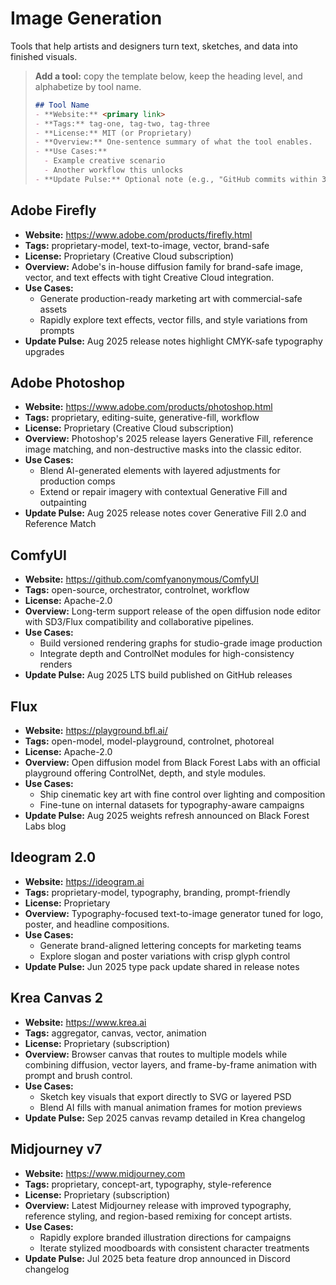 # Image Generation

Tools that help artists and designers turn text, sketches, and data into finished visuals.

> **Add a tool:** copy the template below, keep the heading level, and alphabetize by tool name.
>
> ```markdown
> ## Tool Name
> - **Website:** <primary link>
> - **Tags:** tag-one, tag-two, tag-three
> - **License:** MIT (or Proprietary)
> - **Overview:** One-sentence summary of what the tool enables.
> - **Use Cases:**
>   - Example creative scenario
>   - Another workflow this unlocks
> - **Update Pulse:** Optional note (e.g., "GitHub commits within 30 days" or "Quarterly releases")
> ```

## Adobe Firefly
- **Website:** https://www.adobe.com/products/firefly.html
- **Tags:** proprietary-model, text-to-image, vector, brand-safe
- **License:** Proprietary (Creative Cloud subscription)
- **Overview:** Adobe's in-house diffusion family for brand-safe image, vector, and text effects with tight Creative Cloud integration.
- **Use Cases:**
  - Generate production-ready marketing art with commercial-safe assets
  - Rapidly explore text effects, vector fills, and style variations from prompts
- **Update Pulse:** Aug 2025 release notes highlight CMYK-safe typography upgrades

## Adobe Photoshop
- **Website:** https://www.adobe.com/products/photoshop.html
- **Tags:** proprietary, editing-suite, generative-fill, workflow
- **License:** Proprietary (Creative Cloud subscription)
- **Overview:** Photoshop's 2025 release layers Generative Fill, reference image matching, and non-destructive masks into the classic editor.
- **Use Cases:**
  - Blend AI-generated elements with layered adjustments for production comps
  - Extend or repair imagery with contextual Generative Fill and outpainting
- **Update Pulse:** Aug 2025 release notes cover Generative Fill 2.0 and Reference Match

## ComfyUI
- **Website:** https://github.com/comfyanonymous/ComfyUI
- **Tags:** open-source, orchestrator, controlnet, workflow
- **License:** Apache-2.0
- **Overview:** Long-term support release of the open diffusion node editor with SD3/Flux compatibility and collaborative pipelines.
- **Use Cases:**
  - Build versioned rendering graphs for studio-grade image production
  - Integrate depth and ControlNet modules for high-consistency renders
- **Update Pulse:** Aug 2025 LTS build published on GitHub releases

## Flux
- **Website:** https://playground.bfl.ai/
- **Tags:** open-model, model-playground, controlnet, photoreal
- **License:** Apache-2.0
- **Overview:** Open diffusion model from Black Forest Labs with an official playground offering ControlNet, depth, and style modules.
- **Use Cases:**
  - Ship cinematic key art with fine control over lighting and composition
  - Fine-tune on internal datasets for typography-aware campaigns
- **Update Pulse:** Aug 2025 weights refresh announced on Black Forest Labs blog

## Ideogram 2.0
- **Website:** https://ideogram.ai
- **Tags:** proprietary-model, typography, branding, prompt-friendly
- **License:** Proprietary
- **Overview:** Typography-focused text-to-image generator tuned for logo, poster, and headline compositions.
- **Use Cases:**
  - Generate brand-aligned lettering concepts for marketing teams
  - Explore slogan and poster variations with crisp glyph control
- **Update Pulse:** Jun 2025 type pack update shared in release notes

## Krea Canvas 2
- **Website:** https://www.krea.ai
- **Tags:** aggregator, canvas, vector, animation
- **License:** Proprietary (subscription)
- **Overview:** Browser canvas that routes to multiple models while combining diffusion, vector layers, and frame-by-frame animation with prompt and brush control.
- **Use Cases:**
  - Sketch key visuals that export directly to SVG or layered PSD
  - Blend AI fills with manual animation frames for motion previews
- **Update Pulse:** Sep 2025 canvas revamp detailed in Krea changelog

## Midjourney v7
- **Website:** https://www.midjourney.com
- **Tags:** proprietary, concept-art, typography, style-reference
- **License:** Proprietary (subscription)
- **Overview:** Latest Midjourney release with improved typography, reference styling, and region-based remixing for concept artists.
- **Use Cases:**
  - Rapidly explore branded illustration directions for campaigns
  - Iterate stylized moodboards with consistent character treatments
- **Update Pulse:** Jul 2025 beta feature drop announced in Discord changelog
